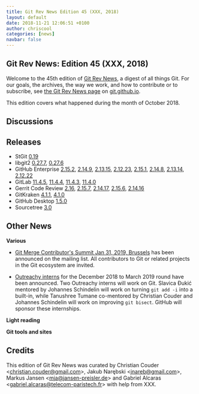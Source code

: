 ```yaml
---
title: Git Rev News Edition 45 (XXX, 2018)
layout: default
date: 2018-11-21 12:06:51 +0100
author: chriscool
categories: [news]
navbar: false
---
```


## Git Rev News: Edition 45 (XXX, 2018)

Welcome to the 45th edition of [Git Rev News](https://git.github.io/rev_news/rev_news/),
a digest of all things Git. For our goals, the archives, the way we work, and how to contribute or to
subscribe, see [the Git Rev News page](https://git.github.io/rev_news/rev_news/) on [git.github.io](http://git.github.io).

This edition covers what happened during the month of October 2018.

## Discussions

<!---
### General
-->

<!---
### Reviews
-->

<!---
### Support
-->

<!---
## Developer Spotlight:
-->

## Releases

+ StGit [0.19](https://public-inbox.org/git/1541522776.3963181.1567641696.46EFA2E6@webmail.messagingengine.com)
+ libgit2 [0.27.7](https://github.com/libgit2/libgit2/releases/tag/v0.27.7),
[0.27.6](https://github.com/libgit2/libgit2/releases/tag/v0.27.6)
+ GitHub Enterprise [2.15.2](https://enterprise.github.com/releases/2.15.2/notes),
[2.14.9](https://enterprise.github.com/releases/2.14.9/notes),
[2.13.15](https://enterprise.github.com/releases/2.13.15/notes),
[2.12.23](https://enterprise.github.com/releases/2.12.23/notes),
[2.15.1](https://enterprise.github.com/releases/2.15.1/notes),
[2.14.8](https://enterprise.github.com/releases/2.14.8/notes),
[2.13.14](https://enterprise.github.com/releases/2.13.14/notes),
[2.12.22](https://enterprise.github.com/releases/2.12.22/notes)
+ GitLab [11.4.5](https://about.gitlab.com/2018/11/05/gitlab-11-4-5-released/),
[11.4.4](https://about.gitlab.com/2018/11/01/critical-security-release-gitlab-11-dot-4-dot-4-released/),
[11.4.3](https://about.gitlab.com/2018/10/29/security-release-gitlab-11-dot-4-dot-3-released/),
[11.4.0](https://about.gitlab.com/2018/10/22/gitlab-11-4-released/)
+ Gerrit Code Review [2.16](https://www.gerritcodereview.com/2.16.html),
[2.15.7](https://www.gerritcodereview.com/2.15.html#2157),
[2.14.17](https://www.gerritcodereview.com/2.14.html#21417),
[2.15.6](https://www.gerritcodereview.com/2.15.html#2156),
[2.14.16](https://www.gerritcodereview.com/2.14.html#21416)
+ GitKraken [4.1.1](https://support.gitkraken.com/release-notes/current),
[4.1.0](https://support.gitkraken.com/release-notes/current)
+ GitHub Desktop [1.5.0](https://desktop.github.com/release-notes/)
+ Sourcetree [3.0](https://product-downloads.atlassian.com/software/sourcetree/ReleaseNotes/Sourcetree_3.0.html)

## Other News

__Various__

* [Git Merge Contributor's Summit Jan 31, 2019, Brussels](https://public-inbox.org/git/20181109104202.GA8717@sigill.intra.peff.net)
  has been announced on the mailing list. All contributors to Git or related projects in the Git ecosystem are invited.

* [Outreachy interns](https://www.outreachy.org/alums/) for the
  December 2018 to March 2019 round have been announced. Two Outreachy
  interns will work on Git. Slavica Đukić mentored by Johannes
  Schindelin will work on turning `git add -i` into a built-in, while
  Tanushree Tumane co-mentored by Christian Couder and Johannes
  Schindelin will work on improving `git bisect`. GitHub will sponsor
  these internships.

__Light reading__


__Git tools and sites__


## Credits

This edition of Git Rev News was curated by
Christian Couder &lt;<christian.couder@gmail.com>&gt;,
Jakub Narębski &lt;<jnareb@gmail.com>&gt;,
Markus Jansen &lt;<mja@jansen-preisler.de>&gt; and
Gabriel Alcaras &lt;<gabriel.alcaras@telecom-paristech.fr>&gt;
with help from XXX.
